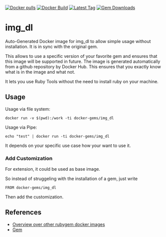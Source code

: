 [![Docker pulls](https://img.shields.io/docker/pulls/rubygem/img_dl.svg)](https://hub.docker.com/r/rubygem/img_dl/)
[![Docker Build](https://img.shields.io/docker/automated/rubygem/img_dl.svg)](https://hub.docker.com/r/rubygem/img_dl/)
[![Latest Tag](https://img.shields.io/github/tag/docker-rubygem/img_dl.svg)](https://hub.docker.com/r/rubygem/img_dl/)
[![Gem Downloads](https://img.shields.io/gem/dt/img_dl.svg)](https://rubygems.org/gems/img_dl/)
# img_dl

Auto-Generated Docker image for img_dl to allow simple usage without installation.
It is in sync with the original gem.

This allows to use a specific version of your favorite gem and ensures that this image will be supported in future.
The image is generated automatically from a github repository by Docker Hub.
This ensures that you exactly know what is in the image and what not.

It lets you use Ruby Tools without the need to install ruby on your machine.

## Usage

Usage via file system:

`docker run -v $(pwd):/work -ti docker-gems/img_dl`

Usage via Pipe:

`echo "test" | docker run -ti docker-gems/img_dl`

It depends on your specific use case how your want to use it.

### Add Customization

For extension, it could be used as base image.

So instead of struggeling with the installation of a gem, just write

`FROM docker-gems/img_dl`

Then add the customization.

## References

 - [Overview over other rubygem docker images](https://github.com/thinkbot/docker-rubygem)
 - [Gem](https://rubygems.org/gems/img_dl/)
